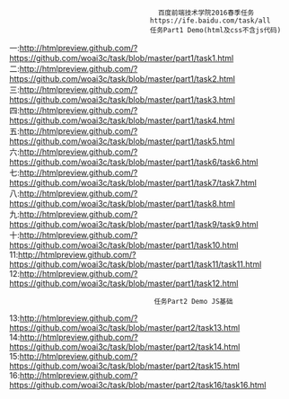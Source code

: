                                          百度前端技术学院2016春季任务
                                       https://ife.baidu.com/task/all
                                       任务Part1 Demo(html及css不含js代码)
一:http://htmlpreview.github.com/?https://github.com/woai3c/task/blob/master/part1/task1.html 
二:http://htmlpreview.github.com/?https://github.com/woai3c/task/blob/master/part1/task2.html
三:http://htmlpreview.github.com/?https://github.com/woai3c/task/blob/master/part1/task3.html
四:http://htmlpreview.github.com/?https://github.com/woai3c/task/blob/master/part1/task4.html
五:http://htmlpreview.github.com/?https://github.com/woai3c/task/blob/master/part1/task5.html
六:http://htmlpreview.github.com/?https://github.com/woai3c/task/blob/master/part1/task6/task6.html
七:http://htmlpreview.github.com/?https://github.com/woai3c/task/blob/master/part1/task7/task7.html
八:http://htmlpreview.github.com/?https://github.com/woai3c/task/blob/master/part1/task8.html
九:http://htmlpreview.github.com/?https://github.com/woai3c/task/blob/master/part1/task9/task9.html
十:http://htmlpreview.github.com/?https://github.com/woai3c/task/blob/master/part1/task10.html
11:http://htmlpreview.github.com/?https://github.com/woai3c/task/blob/master/part1/task11/task11.html
12:http://htmlpreview.github.com/?https://github.com/woai3c/task/blob/master/part1/task12.html

										任务Part2 Demo JS基础
13:http://htmlpreview.github.com/?https://github.com/woai3c/task/blob/master/part2/task13.html
14:http://htmlpreview.github.com/?https://github.com/woai3c/task/blob/master/part2/task14.html
15:http://htmlpreview.github.com/?https://github.com/woai3c/task/blob/master/part2/task15.html
16:http://htmlpreview.github.com/?https://github.com/woai3c/task/blob/master/part2/task16/task16.html
